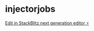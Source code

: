 # injectorjobs

[Edit in StackBlitz next generation editor ⚡️](https://stackblitz.com/~/github.com/wgroethe/injectorjobs)